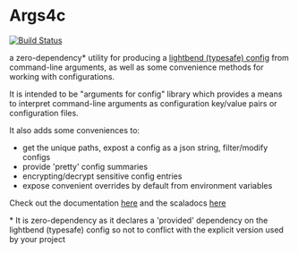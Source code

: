Args4c
====

[![Build Status](https://travis-ci.org/aaronp/args4c.svg?branch=master)](https://travis-ci.org/aaronp/args4c)

a zero-dependency* utility for producing a [lightbend (typesafe) config](https://github.com/lightbend/config) from command-line arguments, as well as some convenience methods for working with configurations.

It is intended to be "arguments for config" library which provides a means to interpret command-line arguments as configuration key/value pairs or configuration files.

It also adds some conveniences to:

 * get the unique paths, expost a config as a json string, filter/modify configs
 * provide 'pretty' config summaries
 * encrypting/decrypt sensitive config entries
 * expose convenient overrides by default from environment variables

Check out the documentation [here](https://aaronp.github.io/args4c/index.html) and the scaladocs [here](https://aaronp.github.io/args4c/api/latest/args4c/index.html)

\* It is zero-dependency as it declares a 'provided' dependency on the lightbend (typesafe) config so not to conflict with the explicit version used by your project   